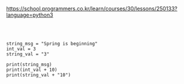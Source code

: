 https://school.programmers.co.kr/learn/courses/30/lessons/250133?language=python3

<br>

</br>

```
string_msg = "Spring is beginning"
int_val = 3
string_val = "3"

print(string_msg)
print(int_val + 10)
print(string_val + "10")
```
